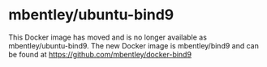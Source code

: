 mbentley/ubuntu-bind9
==================

This Docker image has moved and is no longer available as mbentley/ubuntu-bind9.  The new Docker image is mbentley/bind9 and can be found at https://github.com/mbentley/docker-bind9
